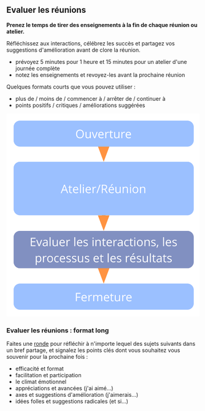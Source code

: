 ## Evaluer les réunions

**Prenez le temps de tirer des enseignements à la fin de chaque réunion ou atelier.**

Réfléchissez aux interactions, célébrez les succès et partagez vos suggestions d'amélioration avant de clore la réunion.

- prévoyez 5 minutes pour 1 heure et 15 minutes pour un atelier d'une journée complète
- notez les enseignements et revoyez-les avant la prochaine réunion

Quelques formats courts que vous pouvez utiliser :

- plus de / moins de / commencer à / arrêter de / continuer à
- points positifs / critiques / améliorations suggérées

![Évaluer les réunions juste avant de clore la réunion](img/meetings/evaluate-interactions.png)

### Evaluer les réunions : format long

Faites une [ronde](section:round) pour réfléchir à n'importe lequel des sujets suivants dans un bref partage, et signalez les points clés dont vous souhaitez vous souvenir pour la prochaine fois :

- efficacité et format
- facilitation et participation
- le climat émotionnel
- appréciations et avancées (j'ai aimé...)
- axes et suggestions d'amélioration (j'aimerais...)
- idées folles et suggestions radicales (et si...)